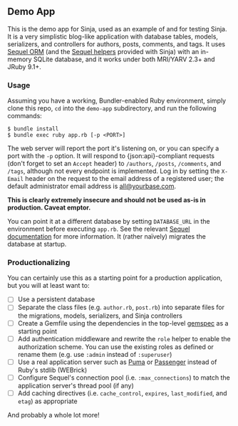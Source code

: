 ## Demo App

This is the demo app for Sinja, used as an example of and for testing Sinja. It
is a very simplistic blog-like application with database tables, models,
serializers, and controllers for authors, posts, comments, and tags. It uses
[Sequel ORM](http://sequel.jeremyevans.net) (and the [Sequel
helpers](/lib/sinja/helpers/sequel.rb) provided with Sinja) with an in-memory
SQLite database, and it works under both MRI/YARV 2.3+ and JRuby 9.1+.

### Usage

Assuming you have a working, Bundler-enabled Ruby environment, simply clone
this repo, `cd` into the `demo-app` subdirectory, and run the following
commands:

```
$ bundle install
$ bundle exec ruby app.rb [-p <PORT>]
```

The web server will report the port it's listening on, or you can specify a
port with the `-p` option. It will respond to {json:api}-compliant requests
(don't forget to set an `Accept` header) to `/authors`, `/posts`, `/comments`,
and `/tags`, although not every endpoint is implemented. Log in by setting the
`X-Email` header on the request to the email address of a registered user; the
default administrator email address is all@yourbase.com.

**This is clearly extremely insecure and should not be used as-is in production.
Caveat emptor.**

You can point it at a different database by setting `DATABASE_URL` in the
environment before executing `app.rb`. See the relevant [Sequel
documentation](http://sequel.jeremyevans.net/rdoc/files/doc/opening_databases_rdoc.html)
for more information. It (rather na&iuml;vely) migrates the database at
startup.

### Productionalizing

You can certainly use this as a starting point for a production application,
but you will at least want to:

- [ ] Use a persistent database
- [ ] Separate the class files (e.g. `author.rb`, `post.rb`) into separate
      files for the migrations, models, serializers, and Sinja controllers
- [ ] Create a Gemfile using the dependencies in the top-level
      [gemspec](/sinja.gemspec) as a starting point
- [ ] Add authentication middleware and rewrite the `role` helper to enable
      the authorization scheme. You can use the existing roles as defined or
      rename them (e.g. use `:admin` instead of `:superuser`)
- [ ] Use a real application server such as [Puma](http://puma.io) or
      [Passenger](https://www.phusionpassenger.com) instead of Ruby's
      stdlib (WEBrick)
- [ ] Configure Sequel's connection pool (i.e. `:max_connections`) to match the
      application server's thread pool (if any)
- [ ] Add caching directives (i.e. `cache_control`, `expires`, `last_modified`,
      and `etag`) as appropriate

And probably a whole lot more!
